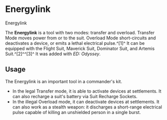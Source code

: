 # Energylink
Energylink
 		 	 

The **Energylink** is a tool with two modes: transfer and overload. Transfer Mode moves power from or to the suit. Overload Mode short-circuits and deactivates a device, or emits a lethal electrical pulse.^[1]^ It can be equipped with the Flight Suit, Maverick Suit, Dominator Suit, and Artemis Suit.^[2]^^[3]^ It was added with *ED: Odyssey*.

## Usage

The Energylink is an important tool in a commander's kit.

- In the legal Transfer mode, it is able to activate devices at settlements. It can also recharge a suit's battery via Suit Recharge Sockets.
- In the illegal Overload mode, it can deactivate devices at settlements. It can also work as a stealth weapon: it discharges a short-range electrical pulse capable of killing an unshielded person in a single burst.
